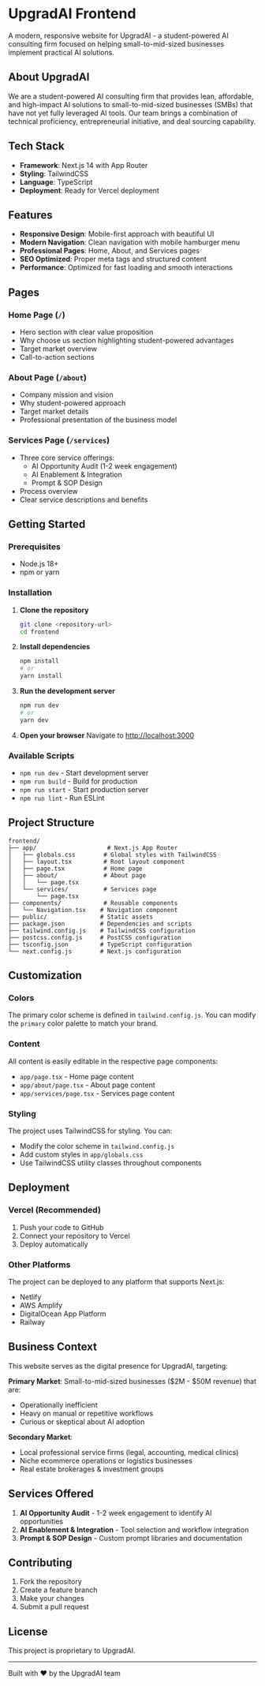 # UpgradAI Frontend

A modern, responsive website for UpgradAI - a student-powered AI consulting firm focused on helping small-to-mid-sized businesses implement practical AI solutions.

## About UpgradAI

We are a student-powered AI consulting firm that provides lean, affordable, and high-impact AI solutions to small-to-mid-sized businesses (SMBs) that have not yet fully leveraged AI tools. Our team brings a combination of technical proficiency, entrepreneurial initiative, and deal sourcing capability.

## Tech Stack

- **Framework**: Next.js 14 with App Router
- **Styling**: TailwindCSS
- **Language**: TypeScript
- **Deployment**: Ready for Vercel deployment

## Features

- **Responsive Design**: Mobile-first approach with beautiful UI
- **Modern Navigation**: Clean navigation with mobile hamburger menu
- **Professional Pages**: Home, About, and Services pages
- **SEO Optimized**: Proper meta tags and structured content
- **Performance**: Optimized for fast loading and smooth interactions

## Pages

### Home Page (`/`)
- Hero section with clear value proposition
- Why choose us section highlighting student-powered advantages
- Target market overview
- Call-to-action sections

### About Page (`/about`)
- Company mission and vision
- Why student-powered approach
- Target market details
- Professional presentation of the business model

### Services Page (`/services`)
- Three core service offerings:
  - AI Opportunity Audit (1-2 week engagement)
  - AI Enablement & Integration
  - Prompt & SOP Design
- Process overview
- Clear service descriptions and benefits

## Getting Started

### Prerequisites

- Node.js 18+ 
- npm or yarn

### Installation

1. **Clone the repository**
   ```bash
   git clone <repository-url>
   cd frontend
   ```

2. **Install dependencies**
   ```bash
   npm install
   # or
   yarn install
   ```

3. **Run the development server**
   ```bash
   npm run dev
   # or
   yarn dev
   ```

4. **Open your browser**
   Navigate to [http://localhost:3000](http://localhost:3000)

### Available Scripts

- `npm run dev` - Start development server
- `npm run build` - Build for production
- `npm run start` - Start production server
- `npm run lint` - Run ESLint

## Project Structure

```
frontend/
├── app/                    # Next.js App Router
│   ├── globals.css        # Global styles with TailwindCSS
│   ├── layout.tsx         # Root layout component
│   ├── page.tsx           # Home page
│   ├── about/             # About page
│   │   └── page.tsx
│   └── services/          # Services page
│       └── page.tsx
├── components/            # Reusable components
│   └── Navigation.tsx    # Navigation component
├── public/               # Static assets
├── package.json          # Dependencies and scripts
├── tailwind.config.js    # TailwindCSS configuration
├── postcss.config.js     # PostCSS configuration
├── tsconfig.json         # TypeScript configuration
└── next.config.js        # Next.js configuration
```

## Customization

### Colors
The primary color scheme is defined in `tailwind.config.js`. You can modify the `primary` color palette to match your brand.

### Content
All content is easily editable in the respective page components:
- `app/page.tsx` - Home page content
- `app/about/page.tsx` - About page content  
- `app/services/page.tsx` - Services page content

### Styling
The project uses TailwindCSS for styling. You can:
- Modify the color scheme in `tailwind.config.js`
- Add custom styles in `app/globals.css`
- Use TailwindCSS utility classes throughout components

## Deployment

### Vercel (Recommended)
1. Push your code to GitHub
2. Connect your repository to Vercel
3. Deploy automatically

### Other Platforms
The project can be deployed to any platform that supports Next.js:
- Netlify
- AWS Amplify
- DigitalOcean App Platform
- Railway

## Business Context

This website serves as the digital presence for UpgradAI, targeting:

**Primary Market**: Small-to-mid-sized businesses ($2M - $50M revenue) that are:
- Operationally inefficient
- Heavy on manual or repetitive workflows
- Curious or skeptical about AI adoption

**Secondary Market**:
- Local professional service firms (legal, accounting, medical clinics)
- Niche ecommerce operations or logistics businesses
- Real estate brokerages & investment groups

## Services Offered

1. **AI Opportunity Audit** - 1-2 week engagement to identify AI opportunities
2. **AI Enablement & Integration** - Tool selection and workflow integration
3. **Prompt & SOP Design** - Custom prompt libraries and documentation

## Contributing

1. Fork the repository
2. Create a feature branch
3. Make your changes
4. Submit a pull request

## License

This project is proprietary to UpgradAI.

---

Built with ❤️ by the UpgradAI team
